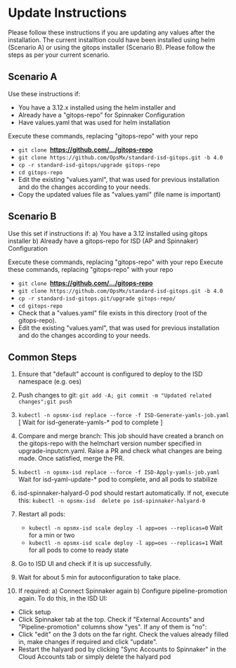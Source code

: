 # Update Instructions

Please follow these instructions if you are updating any values after the installation. The current installtion could have been installed using helm (Scenario A) or using the gitops installer (Scenario B). Please follow the steps as per your current scenario.

## Scenario A
Use these instructions if:
- You have a 3.12.x installed using the helm installer and
- Already have a "gitops-repo" for Spinnaker Configuration
- Have values.yaml that was used for helm installation

Execute these commands, replacing "gitops-repo" with your repo
- `git clone `**https://github.com/.../gitops-repo**
- `git clone https://github.com/OpsMx/standard-isd-gitops.git -b 4.0`
- `cp -r standard-isd-gitops/upgrade gitops-repo`  
- `cd gitops-repo`
- Edit the existing "values.yaml", that was used for previous installation and do the changes according to your needs.
- Copy the updated values file as "values.yaml" (file name is important)

## Scenario B
Use this set if instructions if:
a) You have a 3.12 installed using gitops installer
b) Already have a gitops-repo for ISD (AP and Spinnaker) Configuration

Execute these commands, replacing "gitops-repo" with your repo
Execute these commands, replacing "gitops-repo" with your repo
- `git clone `**https://github.com/.../gitops-repo**
- `git clone https://github.com/OpsMx/standard-isd-gitops.git -b 4.0`
- `cp -r standard-isd-gitops.git/upgrade gitops-repo/` 
- `cd gitops-repo`
- Check that a "values.yaml" file exists in this directory (root of the gitops-repo).
- Edit the existing "values.yaml", that was used for previous installation and do the changes according to your needs.

## Common Steps
1. Ensure that "default" account is configured to deploy to the ISD namespace (e.g. oes)
2. Push changes to git: `git add -A; git commit -m "Updated related changes";git push`
3. `kubectl -n opsmx-isd replace --force -f ISD-Generate-yamls-job.yaml`
   [ Wait for isd-generate-yamls-* pod to complete ]
4. Compare and merge branch: This job should have created a branch on the gitops-repo with the helmchart version number specified in upgrade-inputcm.yaml. Raise a PR and check what changes are being made. Once satisfied, merge the PR.
5. `kubectl -n opsmx-isd replace --force -f ISD-Apply-yamls-job.yaml`
   Wait for isd-yaml-update-* pod to complete, and all pods to stabilize
6. isd-spinnaker-halyard-0 pod should restart automatically. If not, execute this: `kubectl -n opsmx-isd  delete po isd-spinnaker-halyard-0`
7. Restart all pods:
   - `kubectl -n opsmx-isd scale deploy -l app=oes --replicas=0` Wait for a min or two
   - `kubectl -n opsmx-isd scale deploy -l app=oes --replicas=1` Wait for all pods to come to ready state
 
19. Go to ISD UI and check if it is up successfully.
20. Wait for about 5 min for autoconfiguration to take place.
21. If required: a) Connect Spinnaker again b) Configure pipeline-promotion again. To do this, in the ISD UI:
   - Click setup
   - Click Spinnaker tab at the top. Check if "External Accounts" and "Pipeline-promotion" columns show "yes". If any of them is "no":
   - Click "edit" on the 3 dots on the far right. Check the values already filled in, make changes if required and click "update".
   - Restart the halyard pod by clicking "Sync Accounts to Spinnaker" in the Cloud Accounts tab or simply delete the halyard pod




